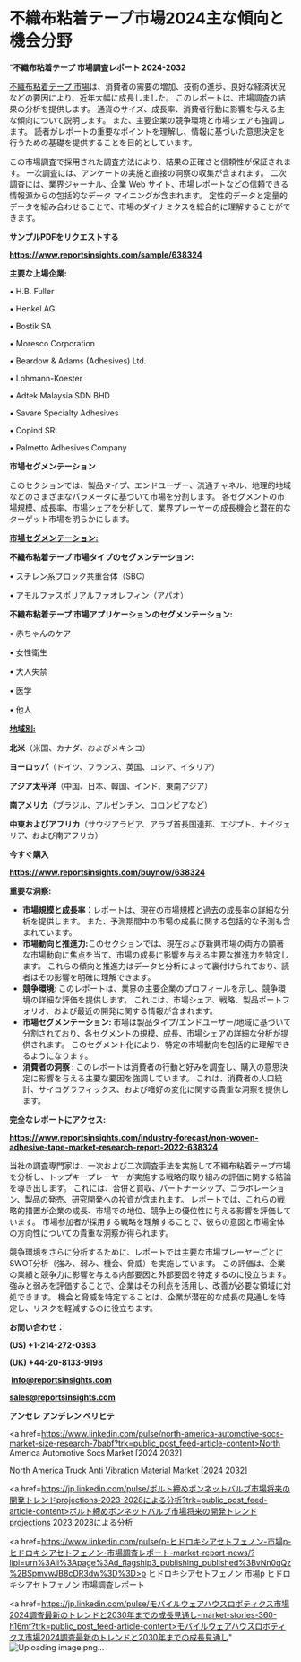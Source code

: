 # 不織布粘着テープ市場2024主な傾向と機会分野

"<strong>不織布粘着テープ 市場調査レポート 2024-2032</strong>

<a href=https://www.reportsinsights.com/sample/638324>不織布粘着テープ 市場</a>は、消費者の需要の増加、技術の進歩、良好な経済状況などの要因により、近年大幅に成長しました。 このレポートは、市場調査の結果の分析を提供します。 通貨のサイズ、成長率、消費者行動に影響を与える主な傾向について説明します。 また、主要企業の競争環境と市場シェアも強調します。 読者がレポートの重要なポイントを理解し、情報に基づいた意思決定を行うための基礎を提供することを目的としています。

この市場調査で採用された調査方法により、結果の正確さと信頼性が保証されます。 一次調査には、アンケートの実施と直接の洞察の収集が含まれます。 二次調査には、業界ジャーナル、企業 Web サイト、市場レポートなどの信頼できる情報源からの包括的なデータ マイニングが含まれます。 定性的データと定量的データを組み合わせることで、市場のダイナミクスを総合的に理解することができます。

<strong><b>サンプルPDFをリクエストする</b></strong>

<a href=https://www.reportsinsights.com/sample/638324><strong><u>https://www.reportsinsights.com/sample/638324</u></strong></a>

<strong>主要な上場企業:</strong>

• H.B. Fuller

• Henkel AG

• Bostik SA

• Moresco Corporation

• Beardow & Adams (Adhesives) Ltd.

• Lohmann-Koester

• Adtek Malaysia SDN BHD

• Savare Specialty Adhesives

• Copind SRL

• Palmetto Adhesives Company

<strong>市場セグメンテーション</strong>

このセクションでは、製品タイプ、エンドユーザー、流通チャネル、地理的地域などのさまざまなパラメータに基づいて市場を分割します。 各セグメントの市場規模、成長率、市場シェアを分析して、業界プレーヤーの成長機会と潜在的なターゲット市場を明らかにします。

<strong><u>市場セグメンテーション</u></strong><strong><u>:</u></strong>

<strong>不織布粘着テープ 市場タイプのセグメンテーション:</strong>

• スチレン系ブロック共重合体（SBC）

• アモルファスポリアルファオレフィン（アパオ）

<strong>不織布粘着テープ 市場アプリケーションのセグメンテーション:</strong>

• 赤ちゃんのケア

• 女性衛生

• 大人失禁

• 医学

• 他人

<strong><u>地域別</u></strong><strong><u>:</u></strong>

<strong>北米</strong>（米国、カナダ、およびメキシコ）

<strong>ヨーロッパ</strong>（ドイツ、フランス、英国、ロシア、イタリア）

<strong>アジア太平洋</strong>（中国、日本、韓国、インド、東南アジア）

<strong>南アメリカ</strong>（ブラジル、アルゼンチン、コロンビアなど）

<strong>中東およびアフリカ</strong>（サウジアラビア、アラブ首長国連邦、エジプト、ナイジェリア、および南アフリカ）

<strong>今すぐ購入</strong>

<a href=https://www.reportsinsights.com/buynow/638324><strong><u>https://www.reportsinsights.com/buynow/638324</u></strong></a>

<strong>重要な洞察:</strong>
<ul>
  <li><strong>市場規模と成長率：</strong>レポートは、現在の市場規模と過去の成長率の詳細な分析を提供します。 また、予測期間中の市場の成長に関する包括的な予測も含まれています。</li>
  <li><strong>市場動向と推進力:</strong>このセクションでは、現在および新興市場の両方の顕著な市場動向に焦点を当て、市場の成長に影響を与える主要な推進力を特定します。 これらの傾向と推進力はデータと分析によって裏付けられており、読者はその影響を明確に理解できます。</li>
  <li><strong>競争環境</strong>: このレポートは、業界の主要企業のプロフィールを示し、競争環境の詳細な評価を提供します。 これには、市場シェア、戦略、製品ポートフォリオ、および最近の開発に関する情報が含まれます。</li>
  <li><strong>市場セグメンテーション: </strong>市場は製品タイプ/エンドユーザー/地域に基づいて分割されており、各セグメントの規模、成長、市場シェアの詳細な分析が提供されます。 このセグメント化により、特定の市場動向を包括的に理解できるようになります。</li>
  <li><strong>消費者の洞察 : </strong>このレポートは消費者の行動と好みを調査し、購入の意思決定に影響を与える主要な要因を強調しています。 これは、消費者の人口統計、サイコグラフィックス、および嗜好の変化に関する貴重な洞察を提供します。</li>
</ul>
<strong>完全なレポートにアクセス:</strong>

<a href=https://www.reportsinsights.com/industry-forecast/non-woven-adhesive-tape-market-research-report-2022-638324><strong><u><b>https://www.reportsinsights.com/industry-forecast/non-woven-adhesive-tape-market-research-report-2022-638324</b></u></strong></a>

当社の調査専門家は、一次および二次調査手法を実施して不織布粘着テープ市場を分析し、トップキープレーヤーが実施する戦略的取り組みの評価に関する結論を導き出します。 これには、合併と買収、パートナーシップ、コラボレーション、製品の発売、研究開発への投資が含まれます。 レポートでは、これらの戦略的措置が企業の成長、市場での地位、競争上の優位性に与える影響を評価しています。 市場参加者が採用する戦略を理解することで、彼らの意図と市場全体の方向性についての貴重な洞察が得られます。

競争環境をさらに分析するために、レポートでは主要な市場プレーヤーごとにSWOT分析（強み、弱み、機会、脅威）を実施しています。 この評価は、企業の業績と競争力に影響を与える内部要因と外部要因を特定するのに役立ちます。 強みと弱みを評価することで、企業はその利点を活用し、改善が必要な領域に対処できます。 機会と脅威を特定することは、企業が潜在的な成長の見通しを特定し、リスクを軽減するのに役立ちます。

<strong>お問い合わせ：</strong>

<strong>(US) +1-214-272-0393</strong>

<strong>(UK) +44-20-8133-9198</strong>

<strong> </strong><a href=info@reportsinsights.com><strong><u>info@reportsinsights.com</u></strong></a>

<a href=sales@reportsinsights.com><strong><u>sales@reportsinsights.com</u></strong></a>

<strong>アンセレ アンデレン ベリヒテ</strong>

<a href=https://www.linkedin.com/pulse/north-america-automotive-socs-market-size-research-7babf?trk=public_post_feed-article-content>North America Automotive Socs Market [2024 2032]</a>

<a href=https://www.linkedin.com/pulse/north-america-truck-anti-vibration-material-market-ipzpf/>North America Truck Anti Vibration Material Market [2024 2032]</a>

<a href=https://jp.linkedin.com/pulse/ボルト締めボンネットバルブ市場将来の開発トレンドprojections-2023-2028による分析?trk=public_post_feed-article-content>ボルト締めボンネットバルブ市場将来の開発トレンドprojections 2023 2028による分析</a>

<a href=https://www.linkedin.com/pulse/p-ヒドロキシアセトフェノン-市場p-ヒドロキシアセトフェノン-市場調査レポート-market-report-news/?lipi=urn%3Ali%3Apage%3Ad_flagship3_publishing_published%3BvNn0qQz%2BSpmvwJB8cDR3dw%3D%3D>p ヒドロキシアセトフェノン 市場p ヒドロキシアセトフェノン 市場調査レポート</a>

<a href=https://jp.linkedin.com/pulse/モバイルウェアハウスロボティクス市場2024調査最新のトレンドと2030年までの成長見通し-market-stories-360-h16mf?trk=public_post_feed-article-content>モバイルウェアハウスロボティクス市場2024調査最新のトレンドと2030年までの成長見通し</a>"
![Uploading image.png…]()
